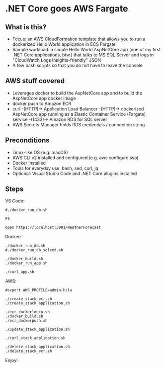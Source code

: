 # .NET Core goes AWS Fargate

## What is this?

- Focus: an AWS CloudFormation template that allows you to run a dockerized Hello World application in ECS Fargate
- Sample workload: a simple Hello World AspNetCore app (one of my first .NET Core applications, btw.) that talks to MS SQL Server and logs in "CloudWatch Logs Insights-friendly" JSON
- A few bash scripts so that you do not have to leave the console

## AWS stuff covered

- Leverages docker to build the AspNetCore app and to build the AspNetCore app docker image
- docker push to Amazon ECR
- curl -(HTTP)-> Application Load Balancer -(HTTP)-> dockerized AspNetCore app running as a Elastic Container Service (Fargate) service -(1433)-> Amazon RDS for SQL server
- AWS Secrets Manager holds RDS credentials / connection string

## Preconditions

- Linux-like OS (e.g. macOS)
- AWS CLI v2 installed and configured (e.g. aws configure sso)
- Docker installed
- Tools for everyday use: bash, sed, curl, jq
- Optional: Visual Studio Code and .NET Core plugins installed

## Steps

VS Code:

    #./docker_run_db.sh

    F5

    open https://localhost:5001/WeatherForecast

Docker:

    ./docker_run_db.sh
    #./docker_run_db_sqlcmd.sh

    ./docker_build.sh
    ./docker_run_app.sh

    ./curl_app.sh

AWS:

    #export AWS_PROFILE=admin-hslu

    ./create_stack_ecr.sh
    ./create_stack_application.sh

    ./ecr_dockerlogin.sh
    ./docker_build.sh
    ./ecr_dockerpush.sh 

    ./update_stack_application.sh

    ./curl_stack_application.sh

    ./delete_stack_application.sh 
    ./delete_stack_ecr.sh

Enjoy!
